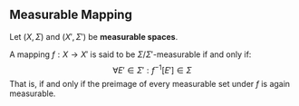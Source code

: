 ## Measurable Mapping

Let $(X, \Sigma)$ and $(X', \Sigma')$ be **measurable spaces**.

A mapping $f: X \to X'$ is said to be $\Sigma/\Sigma'$-measurable if and only if:
$$
\forall E' \in \Sigma': f^{-1} [E'] \in \Sigma
$$
That is, if and only if the preimage of every measurable set under $f$ is again measurable.